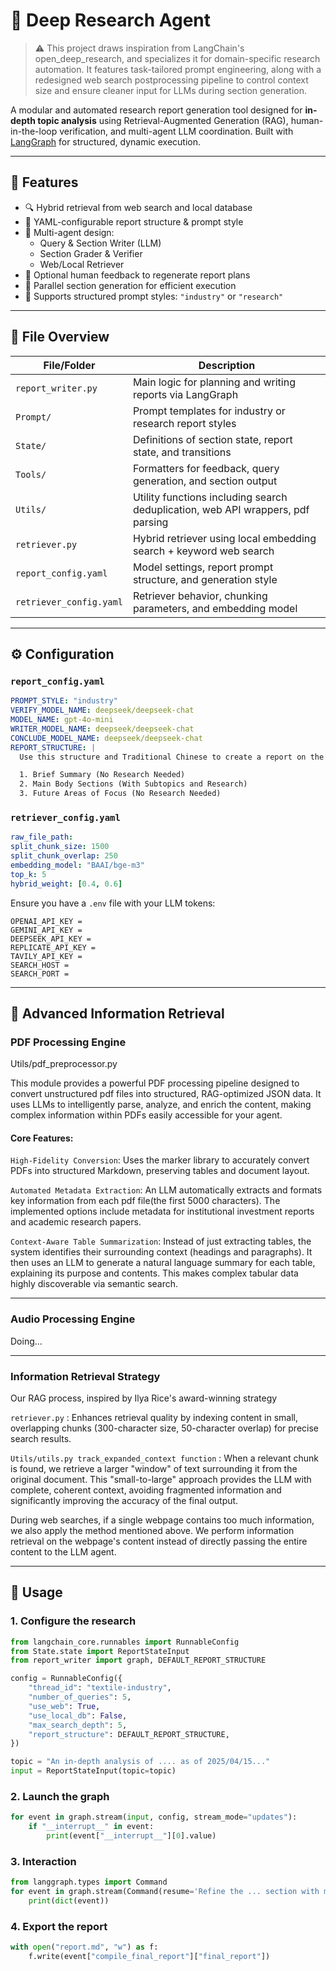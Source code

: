 # 🧠 Deep Research Agent
> ⚠️ This project draws inspiration from LangChain's open_deep_research, and specializes it for domain-specific research automation. It features task-tailored prompt engineering, along with a redesigned web search postprocessing pipeline to control context size and ensure cleaner input for LLMs during section generation.


A modular and automated research report generation tool designed for **in-depth topic analysis** using Retrieval-Augmented Generation (RAG), human-in-the-loop verification, and multi-agent LLM coordination. Built with [LangGraph](https://github.com/langchain-ai/langgraph) for structured, dynamic execution.

---

## 🚀 Features

- 🔍 Hybrid retrieval from web search and local database
- 🧱 YAML-configurable report structure & prompt style
- 🤖 Multi-agent design:
  - Query & Section Writer (LLM)
  - Section Grader & Verifier
  - Web/Local Retriever
- 👤 Optional human feedback to regenerate report plans
- 📑 Parallel section generation for efficient execution
- 💬 Supports structured prompt styles: `"industry"` or `"research"`

---

## 📁 File Overview

| File/Folder             | Description                                                                     |
| ----------------------- | ------------------------------------------------------------------------------- |
| `report_writer.py`      | Main logic for planning and writing reports via LangGraph                       |
| `Prompt/`               | Prompt templates for industry or research report styles                         |
| `State/`                | Definitions of section state, report state, and transitions                     |
| `Tools/`                | Formatters for feedback, query generation, and section output                   |
| `Utils/`                | Utility functions including search deduplication, web API wrappers, pdf parsing |
| `retriever.py`          | Hybrid retriever using local embedding search + keyword web search              |
| `report_config.yaml`    | Model settings, report prompt structure, and generation style                   |
| `retriever_config.yaml` | Retriever behavior, chunking parameters, and embedding model                    |

---

## ⚙️ Configuration

### `report_config.yaml`

```yaml
PROMPT_STYLE: "industry"
VERIFY_MODEL_NAME: deepseek/deepseek-chat
MODEL_NAME: gpt-4o-mini
WRITER_MODEL_NAME: deepseek/deepseek-chat
CONCLUDE_MODEL_NAME: deepseek/deepseek-chat
REPORT_STRUCTURE: |
  Use this structure and Traditional Chinese to create a report on the user-provided topic:

  1. Brief Summary (No Research Needed)
  2. Main Body Sections (With Subtopics and Research)
  3. Future Areas of Focus (No Research Needed)
```

### `retriever_config.yaml`

```yaml
raw_file_path:
split_chunk_size: 1500
split_chunk_overlap: 250
embedding_model: "BAAI/bge-m3"
top_k: 5
hybrid_weight: [0.4, 0.6]
```

Ensure you have a `.env` file with your LLM tokens:

```env
OPENAI_API_KEY = 
GEMINI_API_KEY = 
DEEPSEEK_API_KEY = 
REPLICATE_API_KEY = 
TAVILY_API_KEY = 
SEARCH_HOST = 
SEARCH_PORT = 
```

---
## 📄 Advanced Information Retrieval

###  PDF Processing Engine 
Utils/pdf_preprocessor.py

This module provides a powerful PDF processing pipeline designed to convert unstructured pdf files into structured, RAG-optimized JSON data. It uses LLMs to intelligently parse, analyze, and enrich the content, making complex information within PDFs easily accessible for your agent.

#### Core Features:
`High-Fidelity Conversion`: Uses the marker library to accurately convert PDFs into structured Markdown, preserving tables and document layout.

`Automated Metadata Extraction`: An LLM automatically extracts and formats key information from each pdf file(the first 5000 characters).
The implemented options include metadata for institutional investment reports and academic research papers.

`Context-Aware Table Summarization`: Instead of just extracting tables, the system identifies their surrounding context (headings and paragraphs). It then uses an LLM to generate a natural language summary for each table, explaining its purpose and contents. This makes complex tabular data highly discoverable via semantic search.

---

### Audio Processing Engine
Doing...

---
### Information Retrieval Strategy
Our RAG process, inspired by Ilya Rice's award-winning strategy

`retriever.py` : Enhances retrieval quality by indexing content in small, overlapping chunks (300-character size, 50-character overlap) for precise search results.


`Utils/utils.py track_expanded_context function` : When a relevant chunk is found, we retrieve a larger "window" of text surrounding it from the original document. This "small-to-large" approach provides the LLM with complete, coherent context, avoiding fragmented information and significantly improving the accuracy of the final output. 

During web searches, if a single webpage contains too much information, we also apply the method mentioned above. We perform information retrieval on the webpage's content instead of directly passing the entire content to the LLM agent.

---

## 🧪 Usage

### 1. Configure the research

```python
from langchain_core.runnables import RunnableConfig
from State.state import ReportStateInput
from report_writer import graph, DEFAULT_REPORT_STRUCTURE

config = RunnableConfig({
    "thread_id": "textile-industry",
    "number_of_queries": 5,
    "use_web": True,
    "use_local_db": False,
    "max_search_depth": 5,
    "report_structure": DEFAULT_REPORT_STRUCTURE,
})

topic = "An in-depth analysis of .... as of 2025/04/15..."
input = ReportStateInput(topic=topic)
```

### 2. Launch the graph

```python
for event in graph.stream(input, config, stream_mode="updates"):
    if "__interrupt__" in event:
        print(event["__interrupt__"][0].value)
```

### 3. Interaction

```python
from langgraph.types import Command
for event in graph.stream(Command(resume='Refine the ... section with more information about ... '), config, stream_mode="updates"):
    print(dict(event))
```

### 4. Export the report

```python
with open("report.md", "w") as f:
    f.write(event["compile_final_report"]["final_report"])
```


